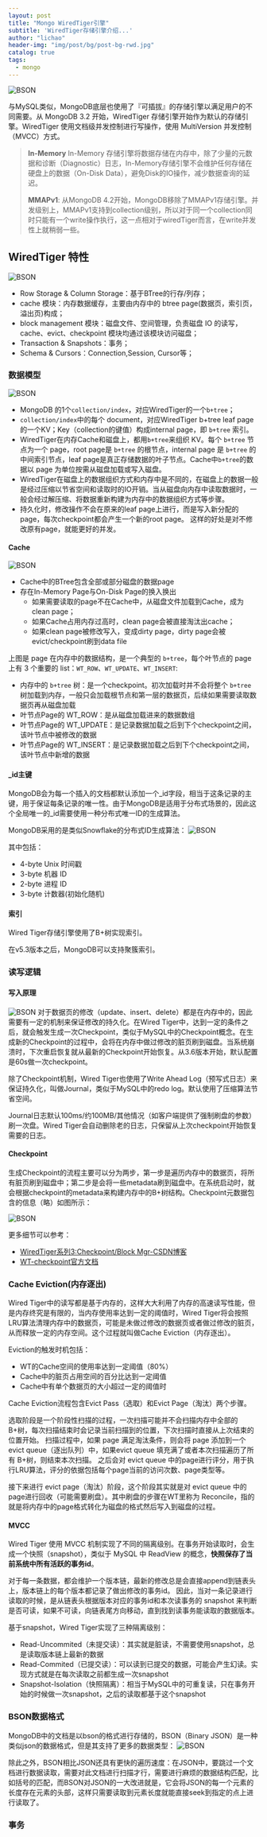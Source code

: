 ```yaml
---
layout: post
title: "Mongo WiredTiger引擎"
subtitle: 'WiredTiger存储引擎介绍...'
author: "lichao"
header-img: "img/post/bg/post-bg-rwd.jpg"
catalog: true
tags:
  - mongo 
---
```


![BSON](/img/post/store/mongo/架构.PNG)

与MySQL类似，MongoDB底层也使用了『可插拔』的存储引擎以满足用户的不同需要。从 MongoDB 3.2 开始，WiredTiger 存储引擎开始作为默认的存储引擎。WiredTiger 使用文档级并发控制进行写操作，使用 MultiVersion 并发控制（MVCC）方式。

> **In-Memory**
> In-Memory 存储引擎将数据存储在内存中，除了少量的元数据和诊断（Diagnostic）日志，In-Memory存储引擎不会维护任何存储在硬盘上的数据（On-Disk Data），避免Disk的IO操作，减少数据查询的延迟。
>
> **MMAPv1**:
> 从MongoDB 4.2开始，MongoDB移除了MMAPv1存储引擎。并发级别上，MMAPv1支持到collection级别，所以对于同一个collection同时只能有一个write操作执行，这一点相对于wiredTiger而言，在write并发性上就稍弱一些。

## WiredTiger 特性

![BSON](/img/post/store/mongo/WiredTiger特性.PNG)

- Row Storage & Column Storage：基于BTree的行存/列存；
- cache 模块：内存数据缓存，主要由内存中的 btree page(数据页，索引页，溢出页)构成；
- block management 模块：磁盘文件、空间管理，负责磁盘 IO 的读写，cache、evict、checkpoint 模块均通过该模块访问磁盘；
- Transaction & Snapshots：事务；
- Schema & Cursors：Connection,Session, Cursor等；

### 数据模型

![BSON](/img/post/store/mongo/数据模型.PNG)

- MongoDB 的1个`collection/index`，对应WiredTiger的一个`b+tree`；
- `collection/index`中的每个 document，对应WiredTiger b+tree leaf page的一个KV；Key（collection的键值）构成internal page，即 `b+tree` 索引。
- WiredTiger在内存Cache和磁盘上，都用`b+tree`来组织 KV。每个 `b+tree` 节点为一个 page，root page是 `b+tree` 的根节点，internal page 是 `b+tree` 的中间索引节点，leaf page是真正存储数据的叶子节点。Cache中`b+tree`的数据以 page 为单位按需从磁盘加载或写入磁盘。
- WiredTiger在磁盘上的数据组织方式和内存中是不同的，在磁盘上的数据一般是经过压缩以节省空间和读取时的IO开销。当从磁盘向内存中读取数据时，一般会经过解压缩、将数据重新构建为内存中的数据组织方式等步骤。
- 持久化时，修改操作不会在原来的leaf page上进行，而是写入新分配的page，每次checkpoint都会产生一个新的root page。 这样的好处是对不修改原有page，就能更好的并发。

#### Cache

![BSON](/img/post/store/mongo/cache_b+tree.png)

- Cache中的BTree包含全部或部分磁盘的数据page
- 存在In-Memory Page与On-Disk Page的换入换出
  - 如果需要读取的page不在Cache中，从磁盘文件加载到Cache，成为clean page；
  - 如果Cache占用内存过高时，clean page会被直接淘汰出cache；
  - 如果clean page被修改写入，变成dirty page，dirty page会被evict/checkpoint刷到data file

上图是 page 在内存中的数据结构，是一个典型的 ```b+tree```，每个叶节点的 page 上有 3 个重要的 list：```WT_ROW```、```WT_UPDATE```、```WT_INSERT```:

- 内存中的 ```b+tree``` 树：是一个checkpoint。初次加载时并不会将整个 ```b+tree``` 树加载到内存，一般只会加载根节点和第一层的数据页，后续如果需要读取数据页再从磁盘加载
- 叶节点Page的 WT_ROW：是从磁盘加载进来的数据数组
- 叶节点Page的 WT_UPDATE：是记录数据加载之后到下个checkpoint之间，该叶节点中被修改的数据
- 叶节点Page的 WT_INSERT：是记录数据加载之后到下个checkpoint之间，该叶节点中新增的数据

#### _id主键

MongoDB会为每一个插入的文档都默认添加一个_id字段，相当于这条记录的主键，用于保证每条记录的唯一性。由于MongoDB是适用于分布式场景的，因此这个全局唯一的_id需要使用一种分布式唯一ID的生成算法。

MongoDB采用的是类似Snowflake的分布式ID生成算法：
![BSON](/img/post/store/mongo/UUID.PNG)

其中包括：

- 4-byte Unix 时间戳
- 3-byte 机器 ID
- 2-byte 进程 ID
- 3-byte 计数器(初始化随机)

#### 索引

Wired Tiger存储引擎使用了B+树实现索引。

在v5.3版本之后，MongoDB可以支持聚簇索引。

### 读写逻辑

#### 写入原理

![BSON](/img/post/store/mongo/写入原理.png)
对于数据页的修改（update、insert、delete）都是在内存中的，因此需要有一定的机制来保证修改的持久化。在Wired Tiger中，达到一定的条件之后，就会触发生成一次Checkpoint，类似于MySQL中的Checkpoint概念。在生成新的Checkpoint的过程中，会将在内存中做过修改的脏页刷到磁盘。当系统崩溃时，下次重启恢复就从最新的Checkpoint开始恢复。从3.6版本开始，默认配置是60s做一次checkpoint。

除了Checkpoint机制，Wired Tiger也使用了Write Ahead Log（预写式日志）来保证持久化，叫做Journal，类似于MySQL中的redo log。默认使用了压缩算法节省空间。

Journal日志默认100ms/约100MB/其他情况（如客户端提供了强制刷盘的参数）刷一次盘。Wired Tiger会自动删除老的日志，只保留从上次checkpoint开始恢复需要的日志。

#### Checkpoint

生成Checkpoint的流程主要可以分为两步，第一步是遍历内存中的数据页，将所有脏页刷到磁盘中；第二步是会将一些metadata刷到磁盘中。在系统启动时，就会根据checkpoint的metadata来构建内存中的B+树结构。Checkpoint元数据包含的信息（略）如图所示：

![BSON](/img/post/store/mongo/checkpoint.png)

更多细节可以参考：

- [WiredTiger系列3:Checkpoint/Block Mgr-CSDN博客](https://blog.csdn.net/qq_35192280/article/details/114766331)
- [WT-checkpoint官方文档](https://source.wiredtiger.com/develop/arch-checkpoint.html)

### Cache Eviction(内存逐出)

Wired Tiger中的读写都是基于内存的，这样大大利用了内存的高速读写性能，但是内存终究是有限的，当内存使用率达到一定的阈值时，Wired Tiger将会按照LRU算法清理内存中的数据页，可能是未做过修改的数据页或者做过修改的脏页，从而释放一定的内存空间。这个过程就叫做Cache Eviction（内存逐出）。

Eviction的触发时机包括：

- WT的Cache空间的使用率达到一定阈值（80%）
- Cache中的脏页占用空间的百分比达到一定阈值
- Cache中有单个数据页的大小超过一定的阈值时

Cache Eviction流程包含Evict Pass（选取）和Evict Page（淘汰）两个步骤。

选取阶段是一个阶段性扫描的过程，一次扫描可能并不会扫描内存中全部的B+树，每次扫描结束时会记录当前扫描到的位置，下次扫描时直接从上次结束的位置开始。
扫描过程中，如果 page 满足淘汰条件，则会将 page 添加到一个 evict queue（逐出队列）中，如果evict queue 填充满了或者本次扫描遍历了所有 B+树，则结束本次扫描。
之后会对 evict queue 中的page进行评分，用于执行LRU算法，评分的依据包括每个page当前的访问次数、page类型等。

接下来进行 evict page（淘汰）阶段，这个阶段其实就是对 evict queue 中的page进行回收（可能需要刷盘）。其中刷盘的步骤在WT里称为 Reconcile，指的就是将内存中的page格式转化为磁盘的格式然后写入到磁盘的过程。

#### MVCC

Wired Tiger 使用 MVCC 机制实现了不同的隔离级别。在事务开始读取时，会生成一个快照（snapshot），类似于 MySQL 中 ReadView 的概念，**快照保存了当前系统中所有活跃的事务id**。

对于每一条数据，都会维护一个版本链，最新的修改总是会直接append到链表头上，版本链上的每个版本都记录了做出修改的事务id。
因此，当对一条记录进行读取的时候，是从链表头根据版本对应的事务id和本次读事务的 snapshot 来判断是否可读，如果不可读，向链表尾方向移动，直到找到读事务能读取的数据版本。

基于snapshot，Wired Tiger实现了三种隔离级别：

- Read-Uncommited（未提交读）：其实就是脏读，不需要使用snapshot，总是读取版本链上最新的数据
- Read-Commited（已提交读）：可以读到已提交的数据，可能会产生幻读。实现方式就是在每次读取之前都生成一次snapshot
- Snapshot-Isolation（快照隔离）：相当于MySQL中的可重复读，只在事务开始的时候做一次snapshot，之后的读取都基于这个snapshot

### BSON数据格式

MongoDB中的文档是以bson的格式进行存储的，BSON（Binary JSON）是一种类似json的数据格式，但是其支持了更多的数据类型：
![BSON](/img/post/store/mongo/bson.PNG)

除此之外，BSON相比JSON还具有更快的遍历速度：在JSON中，要跳过一个文档进行数据读取，需要对此文档进行扫描才行，需要进行麻烦的数据结构匹配，比如括号的匹配，而BSON对JSON的一大改进就是，它会将JSON的每一个元素的长度存在元素的头部，这样只需要读取到元素长度就能直接seek到指定的点上进行读取了。

### 事务

